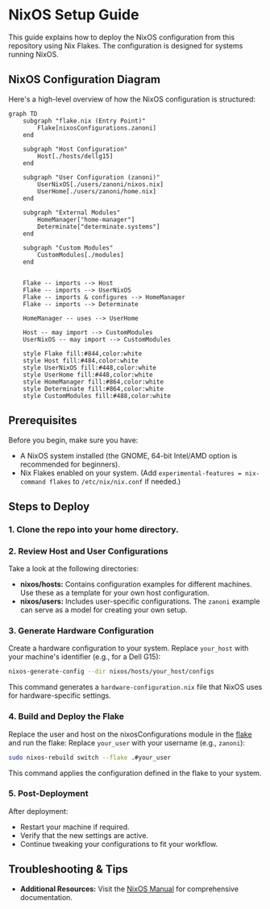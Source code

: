 # NixOS Setup Guide

This guide explains how to deploy the NixOS configuration from this repository using Nix Flakes. The configuration is designed for systems running NixOS.

## NixOS Configuration Diagram

Here's a high-level overview of how the NixOS configuration is structured:

```mermaid
graph TD
    subgraph "flake.nix (Entry Point)"
        Flake[nixosConfigurations.zanoni]
    end

    subgraph "Host Configuration"
        Host[./hosts/dellg15]
    end

    subgraph "User Configuration (zanoni)"
        UserNixOS[./users/zanoni/nixos.nix]
        UserHome[./users/zanoni/home.nix]
    end

    subgraph "External Modules"
        HomeManager["home-manager"]
        Determinate["determinate.systems"]
    end

    subgraph "Custom Modules"
        CustomModules[./modules]
    end


    Flake -- imports --> Host
    Flake -- imports --> UserNixOS
    Flake -- imports & configures --> HomeManager
    Flake -- imports --> Determinate
    
    HomeManager -- uses --> UserHome

    Host -- may import --> CustomModules
    UserNixOS -- may import --> CustomModules

    style Flake fill:#844,color:white
    style Host fill:#484,color:white
    style UserNixOS fill:#448,color:white
    style UserHome fill:#448,color:white
    style HomeManager fill:#864,color:white
    style Determinate fill:#864,color:white
    style CustomModules fill:#488,color:white

```

## Prerequisites

Before you begin, make sure you have:
- A NixOS system installed (the GNOME, 64-bit Intel/AMD option is recommended for beginners).
- Nix Flakes enabled on your system. (Add `experimental-features = nix-command flakes` to `/etc/nix/nix.conf` if needed.)

## Steps to Deploy

### 1. **Clone the repo into your home directory.**

### 2. Review Host and User Configurations

Take a look at the following directories:
- **nixos/hosts:** Contains configuration examples for different machines. Use these as a template for your own host configuration.
- **nixos/users:** Includes user-specific configurations. The `zanoni` example can serve as a model for creating your own setup.

### 3. Generate Hardware Configuration

Create a hardware configuration to your system. Replace `your_host` with your machine's identifier (e.g., for a Dell G15):
```bash
nixos-generate-config --dir nixos/hosts/your_host/configs
```
This command generates a `hardware-configuration.nix` file that NixOS uses for hardware-specific settings.

### 4. Build and Deploy the Flake

Replace the user and host on the nixosConfigurations module in the [flake](/nixos/flake.nix) and run the flake: Replace `your_user` with your username (e.g., `zanoni`):
```bash
sudo nixos-rebuild switch --flake .#your_user
```
This command applies the configuration defined in the flake to your system.

### 5. Post-Deployment

After deployment:
- Restart your machine if required.
- Verify that the new settings are active.
- Continue tweaking your configurations to fit your workflow.

## Troubleshooting & Tips

- **Additional Resources:** Visit the [NixOS Manual](https://nixos.org/manual) for comprehensive documentation.
